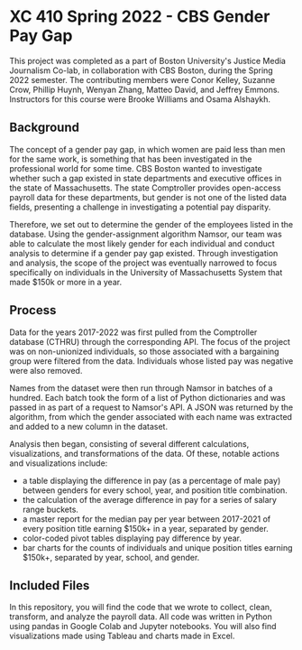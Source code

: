 # XC 410 Spring 2022 - CBS Gender Pay Gap
This project was completed as a part of Boston University's Justice Media Journalism Co-lab, in collaboration with CBS Boston, during the Spring 2022 semester. The contributing members were Conor Kelley, Suzanne Crow, Phillip Huynh, Wenyan Zhang, Matteo David, and Jeffrey Emmons. Instructors for this course were Brooke Williams and Osama Alshaykh.

## Background
The concept of a gender pay gap, in which women are paid less than men for the same work, is something that has been investigated in the professional world for some time. CBS Boston wanted to investigate whether such a gap existed in state departments and executive offices in the state of Massachusetts. The state Comptroller provides open-access payroll data for these departments, but gender is not one of the listed data fields, presenting a challenge in investigating a potential pay disparity.

Therefore, we set out to determine the gender of the employees listed in the database. Using the gender-assignment algorithm Namsor, our team was able to calculate the most likely gender for each individual and conduct analysis to determine if a gender pay gap existed. Through investigation and analysis, the scope of the project was eventually narrowed to focus specifically on individuals in the University of Massachusetts System that made $150k or more in a year.

## Process
Data for the years 2017-2022 was first pulled from the Comptroller database (CTHRU) through the corresponding API. The focus of the project was on non-unionized individuals, so those associated with a bargaining group were filtered from the data. Individuals whose listed pay was negative were also removed. 

Names from the dataset were then run through Namsor in batches of a hundred. Each batch took the form of a list of Python dictionaries and was passed in as part of a request to Namsor's API. A JSON was returned by the algorithm, from which the gender associated with each name was extracted and added to a new column in the dataset.

Analysis then began, consisting of several different calculations, visualizations, and transformations of the data. Of these, notable actions and visualizations include:
* a table displaying the difference in pay (as a percentage of male pay) between genders for every school, year, and position title combination.
* the calculation of the average difference in pay for a series of salary range buckets.
* a master report for the median pay per year between 2017-2021 of every position title earning $150k+ in a year, separated by gender. 
* color-coded pivot tables displaying pay difference by year.
* bar charts for the counts of individuals and unique position titles earning $150k+, separated by year, school, and gender. 

## Included Files
In this repository, you will find the code that we wrote to collect, clean, transform, and analyze the payroll data. All code was written in Python using pandas in Google Colab and Jupyter notebooks. You will also find visualizations made using Tableau and charts made in Excel.
